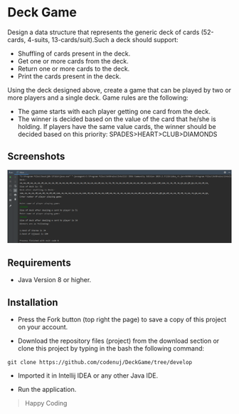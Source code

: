 # Deck Game

Design a data structure that represents the generic deck of cards (52-cards, 4-suits, 13-cards/suit).Such a deck should support:

- Shuffling of cards present in the deck.
- Get one or more cards from the deck.
- Return one or more cards to the deck.
- Print the cards present in the deck.

Using the deck designed above, create a game that can be played by two or more players and a single deck. 
Game rules are the following:
- The game starts with each player getting one card from the deck.
- The winner is decided based on the value of the card that he/she is holding. If players have the same value cards, the winner should be decided based on this priority: SPADES>HEART>CLUB>DIAMONDS

## Screenshots

![](resources/screenshot.png)
## Requirements

- Java Version 8 or higher.

## Installation

- Press the Fork button (top right the page) to save a copy of this project on your account.

- Download the repository files (project) from the download section or clone this project by typing in the bash the following command:

```git
git clone https://github.com/codenuj/DeckGame/tree/develop
```
- Imported it in Intellij IDEA or any other Java IDE.

- Run the application.

> Happy Coding



